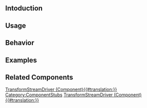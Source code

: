 <languages></languages> <translate>

## Intoduction

## Usage

## Behavior

## Examples

## Related Components

</translate>

[TransformStreamDriver
(Component){{#translation:}}](Category:Components{{#translation:}} "wikilink")
[Category:ComponentStubs](Category:ComponentStubs "wikilink")
[TransformStreamDriver
(Component){{#translation:}}](Category:Components:Users{{#translation:}} "wikilink")